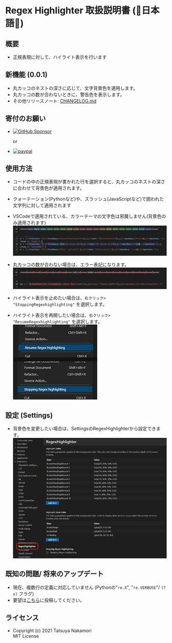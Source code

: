 # Regex Highlighter 取扱説明書 (🗾日本語🎌)


## 概要

* 正規表現に対して、ハイライト表示を行います


## 新機能 (0.0.1)

* 丸カッコのネストの深さに応じて、文字背景色を適用します。
* 丸カッコの数が合わないときに、警告色を表示します。
* その他リリースノート: [CHANGELOG.md](https://github.com/TatsuyaNakamori/vscode-RegexHighlighter/blob/master/CHANGELOG.md)


## 寄付のお願い

* [![GitHub Sponsor](https://github.com/sponsors/TatsuyaNakamori/button)](https://github.com/sponsors/TatsuyaNakamori)

  or

* [![paypal](https://www.paypalobjects.com/en_US/GB/i/btn/btn_subscribeCC_LG.gif)](https://www.paypal.com/cgi-bin/webscr?cmd=_s-xclick&hosted_button_id=92TF7YW4SUBHS)


## 使用方法

* コードの中の正規表現が書かれた行を選択すると、丸カッコのネストの深さに合わせて背景色が適用されます。
* クォーテーション(Pythonなど)や、スラッシュ(JavaScriptなど)で囲われた文字列に対して適用されます
* VSCodeで適用されている、カラーテーマの文字色は邪魔しません(背景色のみ適用されます)<br>
![reg_color](resources/doc/reg_color1.png)

* 丸カッコの数が合わない場合は、エラー表記になります。<br>![reg_color](resources/doc/reg_color2.png)

* ハイライト表示を止めたい場合は、`右クリック> "StoppingRegexhighlighting"` を選択します。
* ハイライト表示を再開したい場合は、`右クリック> "ResumeRegexhighlighting"` を選択します。<br>
![reg_color](resources/doc/reg_contextMenu.png)


## 設定 (Settings)

* 背景色を変更したい場合は、SettingsのRegexHighlighterから設定できます。<br>
![reg_color](resources/doc/reg_config.png)


## 既知の問題/ 将来のアップデート

* 現在、複数行の定義に対応していません (Pythonの"`re.X`", "`re.VERBOSE`"/ `(?x)` フラグ)
* 要望は[こちら](https://github.com/TatsuyaNakamori/vscode-RegexHighlighter/issues)に投稿してください。

## ライセンス

* Copyright (c) 2021 Tatsuya Nakamori<br>
  MIT License
